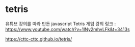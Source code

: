 # tetris

유튜브 강의를 따라 만든 javascript Tetris 게임
강의 링크 : https://www.youtube.com/watch?v=1lNy2mhvLFk&t=3413s  
  
https://cttc-cttc.github.io/tetris/
